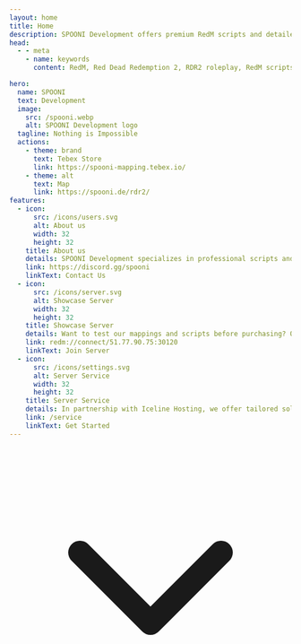 ```yaml
---
layout: home
title: Home
description: SPOONI Development offers premium RedM scripts and detailed mappings for Red Dead Redemption 2 roleplay servers. Professional quality MLOs, interactive scripts, and custom props for immersive Wild West experiences.
head:
  - - meta
    - name: keywords
      content: RedM, Red Dead Redemption 2, RDR2 roleplay, RedM scripts, RedM mappings, MLO, custom props, RedM resources, VORP, RSG, RPX, spooni development, RedM showcase server

hero: 
  name: SPOONI
  text: Development
  image:
    src: /spooni.webp
    alt: SPOONI Development logo
  tagline: Nothing is Impossible
  actions:
    - theme: brand
      text: Tebex Store
      link: https://spooni-mapping.tebex.io/
    - theme: alt
      text: Map
      link: https://spooni.de/rdr2/
features:
  - icon:
      src: /icons/users.svg
      alt: About us
      width: 32
      height: 32
    title: About us
    details: SPOONI Development specializes in professional scripts and mappings for RedM. With our experienced team, we create detailed maps, immersive gameplay experiences, and powerful scripts that take your roleplay to the next level. Whether it's new buildings, interactive systems, or fully customized mechanics – we deliver quality with passion.
    link: https://discord.gg/spooni
    linkText: Contact Us
  - icon:
      src: /icons/server.svg
      alt: Showcase Server
      width: 32
      height: 32
    title: Showcase Server
    details: Want to test our mappings and scripts before purchasing? On our Showcase Server, you can explore all products in a real gameplay environment. Check out our detailed mappings, test scripts in action, and see the quality of our work for yourself. Join the server and experience Spooni Development firsthand!
    link: redm://connect/51.77.90.75:30120
    linkText: Join Server
  - icon:
      src: /icons/settings.svg
      alt: Server Service
      width: 32
      height: 32
    title: Server Service
    details: In partnership with Iceline Hosting, we offer tailored solutions for RedM servers. Whether you need a powerful server for your project or assistance with setup, we've got you covered. Our team handles the entire configuration, optimizes performance, and ensures your server runs smoothly from day one.
    link: /service
    linkText: Get Started
---
```


<div class="scroll-arrow-container">
  <a href="#sponsors" class="scroll-arrow-link" aria-label="Scroll to Sponsored Projects">
    <svg class="scroll-arrow" xmlns="http://www.w3.org/2000/svg" viewBox="0 0 24 24" fill="none" stroke="currentColor" stroke-width="2" stroke-linecap="round" stroke-linejoin="round">
      <polyline points="6 9 12 15 18 9"></polyline>
    </svg>
  </a>
</div>

<script setup>
import {
  VPTeamPage,
  VPTeamPageTitle,
  VPTeamMembers,
  VPTeamPageSection
} from 'vitepress/theme'

const sponsors = [
    {
        avatar: '/sponsor/fat-lady.webp',
        name: 'FAT LADY',
        title: 'RDR2 Roleplay',
        links: [
            { icon: 'discord', link: 'https://discord.gg/fatlady' },
        ]
    },
    {
        avatar: '/sponsor/legends-rp.webp',
        name: 'Legends - RP',
        title: 'RDR2 Roleplay',
        links: [
            { icon: 'discord', link: 'https://discord.gg/Gu78WcGh7V' },
        ]
    },
    {
        avatar: '/sponsor/syn-county.webp',
        name: 'Syn County',
        title: 'RDR2 Roleplay',
        links: [
            { icon: 'discord', link: 'https://discord.gg/syncounty' },
        ]
    },
    {
        avatar: '/sponsor/tld.webp',
        name: 'The Last Days',
        title: 'RDR2 Survival Roleplay',
        links: [
            { icon: 'discord', link: 'https://discord.gg/cdmf4E7DT6' },
        ]
    },
    {
        avatar: '/sponsor/american-dreams.webp',
        name: 'American Dreams',
        title: 'RDR2 Roleplay',
        links: [
            { icon: 'discord', link: 'https://discord.gg/eck4zVn3Zm' },
        ]
    },
    {
        avatar: 'icons/user.svg',
        name: 'Projekt Babylon',
        title: 'RDR2 Roleplay',
        links: [
            { icon: 'discord', link: 'https://discord.gg/At2xvpDtK7' },
        ]
    },
    {
        avatar: '/sponsor/golden-plains.webp',
        name: 'Golden Plains',
        title: 'RDR2 Roleplay',
        links: [
            { icon: 'discord', link: 'https://discord.gg/tPHPT3fzev' },
        ]
    },
    {
        avatar: '/sponsor/gamblers-ghost.webp',
        name: 'Gamblers Ghost',
        title: 'RDR2 Roleplay',
        links: [
            { icon: 'discord', link: 'https://discord.gg/TSzFmMVNWj' },
        ]
    },
    {
        avatar: '/sponsor/mist-mountain.webp',
        name: 'Misty Mountain',
        title: 'RDR2 Roleplay',
        links: [
            { icon: 'discord', link: 'https://discord.gg/misty' },
        ]
    },
    {
        avatar: '/sponsor/la-hermandad-roleplay.webp',
        name: 'La Hermandad Roleplay',
        title: 'RDR2 Roleplay',
        links: [
            { icon: 'discord', link: 'https://discord.gg/lahermandadrp' },
        ]
    },
]
</script>

<VPTeamPage id="sponsors">
  <VPTeamPageTitle>
    <template #title>Sponsored projects</template>
  </VPTeamPageTitle>
  <VPTeamMembers size="small" :members="sponsors" />
</VPTeamPage>
